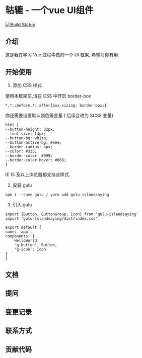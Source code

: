# 轱辘 - 一个vue UI组件

[![Build Status](https://travis-ci.org/islandsaying/gulu.svg?branch=master)](https://travis-ci.org/islandsaying/gulu)

## 介绍

这是我在学习 Vue 过程中做的一个 UI 框架, 希望对你有用.

## 开始使用

1. 添加 CSS 样式

使用本框架前,请在 CSS 中开启 border-box

```
*,*::before,*::after{box-sizing: border-box;}
```

你还需要设置默认颜色等变量 ( 后续会改为 SCSS 变量)

```
html {
--button-height: 32px;
--font-size: 14px;
--button-bg: white;
--button-active-bg: #eee;
--border-radius: 4px;
--color: #333;
--border-color: #999;
--border-color-hover: #666;
}
```
IE 15 及以上浏览器都支持此样式.

2. 安装 gulu
```
npm i --save gulu / yarn add gulu-islandsaying
```

3. 引入 gulu
```
import {Button, ButtonGroup, Icon} from 'gulu-islandsaying'
import 'gulu-islandsaying/dist/index.css'

export default {
name: 'app',
components: {
    HelloWorld,
    'g-button': Button,
    'g-icon': Icon
}
}
```

## 文档

## 提问

## 变更记录

## 联系方式

## 贡献代码